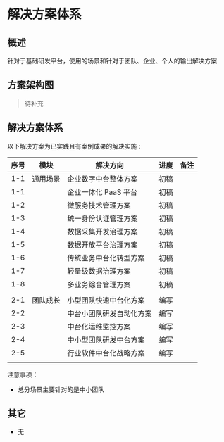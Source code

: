 # 解决方案体系

## 概述

针对于基础研发平台，使用的场景和针对于团队、企业、个人的输出解决方案

## 方案架构图

> 待补充

## 解决方案体系

以下解决方案为已实践且有案例成果的解决实施 :

| 序号 | 模块     | 解决方向                 | 进度 | 备注 |
| :--: | -------- | ------------------------ | ---- | ---- |
| 1-1  | 通用场景 | 企业数字中台整体方案    |   初稿   |      |
| 1-1  |  | 企业一体化 PaaS 平台     |   初稿   |      |
| 1-2  |          | 微服务技术管理方案       |   初稿    |      |
| 1-3  |          | 统一身份认证管理方案     |    初稿   |      |
| 1-4  |          | 数据采集开发治理方案     |   初稿    |      |
| 1-5  |          | 数据开放平台治理方案     |   初稿    |      |
| 1-6  |          | 传统业务中台化转型方案   |  初稿     |      |
| 1-7  |          | 轻量级数据治理方案       |   初稿    |      |
| 1-8  |          | 多业务综合管理方案       |   初稿    |      |
|      |          |                          |      |      |
| 2-1  | 团队成长 | 小型团队快速中台化方案   |  编写    |      |
| 2-2  |          | 中台小团队研发自动化方案 |   编写   |      |
| 2-3  |          | 中台化运维监控方案       |   编写   |      |
| 2-4  |          | 中小型团队研发中台方案   |   编写   |      |
| 2-5  |          | 行业软件中台化战略方案   |  编写    |      |
|      |          |                          |      |      |

注意事项：

- 总分场景主要针对的是中小团队

## 其它

- 无
